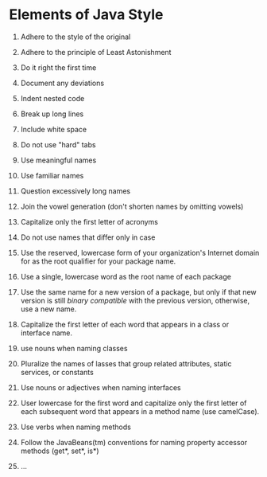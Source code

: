# Elements of Java Style

1. Adhere to the style of the original
2. Adhere to the principle of Least Astonishment
3. Do it right the first time
4. Document any deviations
5. Indent nested code
6. Break up long lines
7. Include white space
8. Do not use "hard" tabs
9. Use meaningful names
10. Use familiar names
11. Question excessively long names
12. Join the vowel generation (don't shorten names by omitting vowels)
13. Capitalize only the first letter of acronyms
14. Do not use names that differ only in case

15. Use the reserved, lowercase form of your organization's Internet domain for as the root qualifier for your package name.
16. Use a single, lowercase word as the root name of each package
17. Use the same name for a new version of a package, but only if that new version is still _binary compatible_ with the previous version, otherwise, use a new name.
18. Capitalize the first letter of each word that appears in a class or interface name.
19. use nouns when naming classes
20. Pluralize the names of lasses that group related attributes, static services, or constants
21. Use nouns or adjectives when naming interfaces
22. User lowercase for the first word and capitalize only the first letter of each subsequent word that appears in a method name (use camelCase).
23. Use verbs when naming methods
24. Follow the JavaBeans(tm) conventions for naming property accessor methods (get*, set*, is*)
25. ...